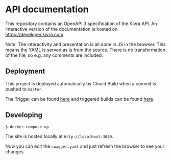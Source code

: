 # API documentation

This repository contains an OpenAPI 3 specification of the Kivra API.
An interactive version of the documentation is hosted on https://developer.kivra.com.

Note: The interactivity and presentation is all done in JS in the browser. This means
the YAML is served as is from the source. There is no transformation of the file, so
e.g. any comments are included.

## Deployment

This project is deployed automatically by Clould Build when a commit is pushed to `master`.

The Trigger can be found [here](https://console.cloud.google.com/cloud-build/triggers;region=global/edit/98e58035-8ed7-4b24-bb60-08ae3b269ffc?project=apt-aleph-767) and triggered builds can be found [here](https://console.cloud.google.com/cloud-build/builds;region=global?query=trigger_id%3D%2298e58035-8ed7-4b24-bb60-08ae3b269ffc%22&project=apt-aleph-767).

## Developing

```shell
$ docker-compose up
```

The site is hosted locally at `http://localhost:3080`.

Now you can edit the `swagger.yaml` and just refresh the browser to see your changes.
